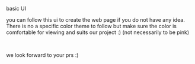 <h>basic UI</h>

<p> you can follow this ui to create the web page if you do not have any idea. <br/> There is no a specific color theme to follow but make sure the color is comfortable for viewing and suits our project :) (not necessarily to be pink) <br/></p>
<br/>
<p> we look forward to your prs :) </> 
